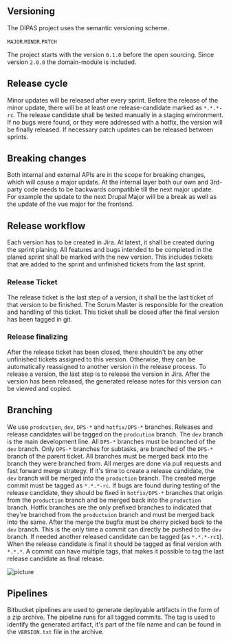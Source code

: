 ## Versioning
The DIPAS project uses the semantic versioning scheme.

`MAJOR`.`MINOR`.`PATCH`

The project starts with the version `0.1.0` before the open sourcing.
Since version `2.0.0` the domain-module is included.

## Release cycle
Minor updates will be released after every sprint.
Before the release of the minor update, there will be at least one release-candidate marked as `*.*.*-rc`.
The release candidate shall be tested manually in a staging environment.
If no bugs were found, or they were addressed with a hotfix, the version will be finally released.
If necessary patch updates can be released between sprints.

## Breaking changes
Both internal and external APIs are in the scope for breaking changes, which will cause a major update.
At the internal layer both our own and 3rd-party code needs to be backwards compatible till the next major update.
For example the update to the next Drupal Major will be a break as well as the update of the vue major for the frontend.

## Release workflow
Each version has to be created in Jira. At latest, it shall be created during the sprint planing. All features and bugs
intended to be completed in the planed sprint shall be marked with the new version. This includes tickets that are added to the sprint and unfinished tickets from the last sprint.

### Release Ticket
The release ticket is the last step of a version, it shall be the last ticket of that version to be finished.
The Scrum Master is responsible for the creation and handling of this ticket.
This ticket shall be closed after the final version has been tagged in git.

### Release finalizing
After the release ticket has been closed, there shouldn't be any other unfinished tickets assigned to this version.
Otherwise, they can be automatically reassigned to another version in the release process.
To release a version, the last step is to release the version in Jira.
After the version has been released, the generated release notes for this version can be viewed and copied.


## Branching
We use `prodcution`, `dev`, `DPS-*` and `hotfix/DPS-*` branches.
Releases and release candidates will be tagged on the `prodcution` branch. The `dev` branch is the main development line.
All `DPS-*` branches must be branched of the `dev` branch. Only `DPS-*` branches for subtasks, are branched of the `DPS-*` branch of the parent ticket. All branches must be merged back into the branch they were branched from.
All merges are done via pull requests and fast forward merge strategy.
If it's time to create a release candidate, the `dev` branch will be merged into the `production` branch.
The created merge commit must be tagged as `*.*.*-rc`. If bugs are found during testing of the release candidate,
they should be fixed in `hotfix/DPS-*` branches that origin from the `production` branch and be merged back into the
`production` branch. Hotfix branches are the only prefixed branches to indicated that they're branched from the `productuion` branch and must be merged back into the same. After the merge the bugfix must be cherry picked back to the `dev` branch. This is the only time a commit can directly be pushed to the `dev` branch.
If needed another released candidate can be tagged (as `*.*.*-rc1`). When the release candidate is final it should be tagged as final version with `*.*.*`. A commit can have multiple tags, that makes it possible to tag the last release candidate as final release.

![picture](/img/git_branching.svg)

## Pipelines
Bitbucket pipelines are used to generate deployable artifacts in the form of a zip archive. The pipeline runs for all tagged commits. The tag is used to identify the generated artifact, it's part of the file name and can be found in the `VERSION.txt` file in the archive.

